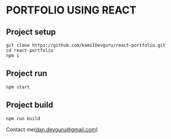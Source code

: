 # PORTFOLIO USING REACT


## Project setup

```
git clone https://github.com/kamilDevguru/react-portfolio.git
cd react-portfolio
npm i
```

## Project run

```
npm start
```

## Project build

```
npm run build
```

Contact me(dan.devguru@gmail.com)